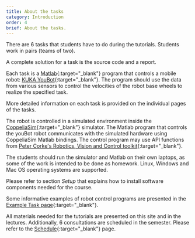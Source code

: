 ```yaml
---
title: About the tasks
category: Introduction
order: 4
brief: About the tasks.
---
```


There are 6 tasks that students have to do during the tutorials. Students work in pairs (teams of two).

A complete solution for a task is the source code and a report.

Each task is a [Matlab](http://www.mathworks.com/products/matlab){:target="_blank"} program that controls a mobile robot: [KUKA YouBot](https://spectrum.ieee.org/scoop-kukas-youbot){:target="_blank"}. The program should use the data from various sensors to control the velocities of the robot base wheels to realize the specified task.

More detailed information on each task is provided on the individual pages of the tasks.

The robot is controlled in a simulated environment inside the [CoppeliaSim](https://www.coppeliarobotics.com/){:target="_blank"} simulator. The Matlab program that controls the youBot robot communicates with the simulated hardware using CoppeliaSim Matlab bindings. The control program may use API functions from [Peter Corke's Robotics, Vision and Control toolkit](https://petercorke.com/toolboxes/robotics-toolbox/){:target="_blank"}.

The students should run the simulator and Matlab on their own laptops, as some of the work is intended to be done as homework. Linux, Windows and Mac OS operating systems are supported.

Please refer to section *Setup* that explains how to install software components needed for the course.

Some informative examples of robot control programs are presented in the [Example Task page]({{site.baseurl}}/03_references/03_example_task){:target="_blank"}.

All materials needed for the tutorials are presented on this site and in the lectures.
Additionally, 6 consultations are scheduled in the semester. Please refer to the [Schedule]({{site.baseurl}}/01_introduction/02_schedule){:target="_blank"} page.
